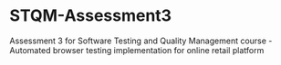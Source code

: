 # STQM-Assessment3
Assessment 3 for Software Testing and Quality Management course - Automated browser testing implementation for online retail platform
